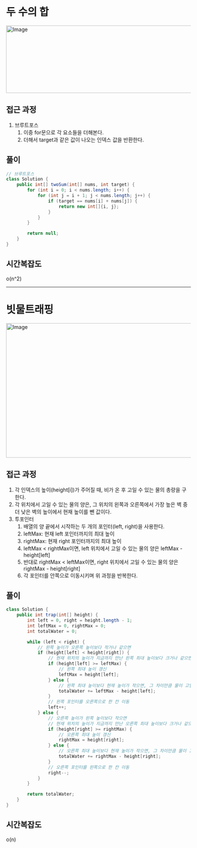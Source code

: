 # 두 수의 합

<img width="629" height="184" alt="Image" src="https://github.com/user-attachments/assets/6d456d60-456d-4dcf-9b38-ed99d4b35818" />

## 접근 과정

1. 브루트포스
   1. 이중 for문으로 각 요소들을 더해본다.
   2. 더해서 target과 같은 값이 나오는 인덱스 값을 반환한다.

## 풀이

```java
// 브루트포스
class Solution {
    public int[] twoSum(int[] nums, int target) {
        for (int i = 0; i < nums.length; i++) {
            for (int j = i + 1; j < nums.length; j++) {
                if (target == nums[i] + nums[j]) {
                    return new int[]{i, j};
                }
            }
        }

        return null;
    }
}
```

## 시간복잡도

o(n^2)

---

# 빗물트래핑

<img width="682" height="367" alt="Image" src="https://github.com/user-attachments/assets/a1a2e405-bbb1-48dd-8853-f117992ee275" />

## 접근 과정

1. 각 인덱스의 높이(height[i])가 주어질 때, 비가 온 후 고일 수 있는 물의 총량을 구한다.
2. 각 위치에서 고일 수 있는 물의 양은, 그 위치의 왼쪽과 오른쪽에서 가장 높은 벽 중 더 낮은 벽의 높이에서 현재 높이를 뺀 값이다.
3. 투포인터
   1. 배열의 양 끝에서 시작하는 두 개의 포인터(left, right)을 사용한다.
   2. leftMax: 현재 left 포인터까지의 최대 높이
   3. rightMax: 현재 right 포인터까지의 최대 높이
   4. leftMax < rightMax이면, left 위치에서 고일 수 있는 물의 양은 leftMax - height[left]
   5. 반대로 rightMax < leftMax이면, right 위치에서 고일 수 있는 물의 양은 rightMax - height[right]
   6. 각 포인터를 안쪽으로 이동시키며 위 과정을 반복한다.

## 풀이

```java
class Solution {
    public int trap(int[] height) {
        int left = 0, right = height.length - 1;
        int leftMax = 0, rightMax = 0;
        int totalWater = 0;

        while (left < right) {
            // 왼쪽 높이가 오른쪽 높이보다 작거나 같으면
            if (height[left] < height[right]) {
                // 현재 위치의 높이가 지금까지 만난 왼쪽 최대 높이보다 크거나 같으면
                if (height[left] >= leftMax) {
                    // 왼쪽 최대 높이 갱신
                    leftMax = height[left];
                } else {
                    // 왼쪽 최대 높이보다 현재 높이가 작으면, 그 차이만큼 물이 고임
                    totalWater += leftMax - height[left];
                }
                // 왼쪽 포인터를 오른쪽으로 한 칸 이동
                left++;
            } else {
                // 오른쪽 높이가 왼쪽 높이보다 작으면
                // 현재 위치의 높이가 지금까지 만난 오른쪽 최대 높이보다 크거나 같으면
                if (height[right] >= rightMax) {
                    // 오른쪽 최대 높이 갱신
                    rightMax = height[right];
                } else {
                    // 오른쪽 최대 높이보다 현재 높이가 작으면, 그 차이만큼 물이 고임
                    totalWater += rightMax - height[right];
                }
                // 오른쪽 포인터를 왼쪽으로 한 칸 이동
                right--;
            }
        }

        return totalWater;
    }
}
```

## 시간복잡도

o(n)